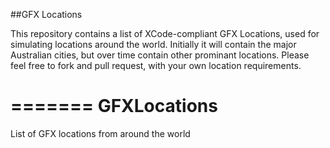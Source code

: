 ##GFX Locations

This repository contains a list of XCode-compliant GFX Locations, used for simulating locations around the world. Initially it will contain the major Australian cities, but over time contain other prominant locations. Please feel free to fork and pull request, with your own location requirements.

=======
GFXLocations
============

List of GFX locations from around the world

